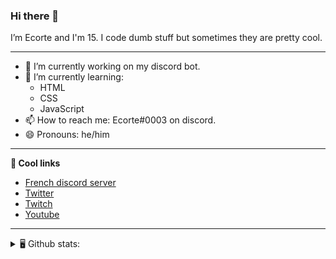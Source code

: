 ### Hi there 👋
I’m Ecorte and I'm 15.
I code dumb stuff but sometimes they are pretty cool.

-------

- 🔭 I’m currently working on my discord bot.
- 🌱 I’m currently learning:
     - HTML
     - CSS
     - JavaScript
- 📫 How to reach me: Ecorte#0003 on discord.
- 😄 Pronouns: he/him

-------

**🔗 Cool links**

- [French discord server](https://discord.gg/8bpy2PC)
- [Twitter](https://twitter.com/Ecorteyt)
- [Twitch](https://www.twitch.tv/ecorte)
- [Youtube](https://www.youtube.com/channel/UCOLeHMtMSE4w6jpFGh1AAdA)

-------
<details>
<summary> 🖥️ Github stats: </summary>
<br>
     
<!--START_SECTION:waka-->
**🐱 My Github Data** 

> 🏆 482 Contributions in the Year 2021
 > 
> 📦 435 Bytes Used in Github's Storage 
 > 
> 🚫 Not Opted to Hire
 > 
> 📜 4 Public Repositories 
 > 
> 🔑 3 Private Repositories  
 > 
**I'm an Early 🐤** 

```text
🌞 Morning    87 commits     ██████░░░░░░░░░░░░░░░░░░░   24.17% 
🌆 Daytime    140 commits    █████████░░░░░░░░░░░░░░░░   38.89% 
🌃 Evening    131 commits    █████████░░░░░░░░░░░░░░░░   36.39% 
🌙 Night      2 commits      ░░░░░░░░░░░░░░░░░░░░░░░░░   0.56%

```
📅 **I'm Most Productive on Wednesday** 

```text
Monday       46 commits     ███░░░░░░░░░░░░░░░░░░░░░░   12.78% 
Tuesday      55 commits     ███░░░░░░░░░░░░░░░░░░░░░░   15.28% 
Wednesday    100 commits    ███████░░░░░░░░░░░░░░░░░░   27.78% 
Thursday     44 commits     ███░░░░░░░░░░░░░░░░░░░░░░   12.22% 
Friday       39 commits     ██░░░░░░░░░░░░░░░░░░░░░░░   10.83% 
Saturday     51 commits     ███░░░░░░░░░░░░░░░░░░░░░░   14.17% 
Sunday       25 commits     █░░░░░░░░░░░░░░░░░░░░░░░░   6.94%

```


📊 **This Week I Spent My Time On** 

```text
⌚︎ Time Zone: America/Toronto

💬 Programming Languages: 
TypeScript               7 hrs 1 min         █████████████████░░░░░░░░   70.03% 
JavaScript               48 mins             ██░░░░░░░░░░░░░░░░░░░░░░░   8.01% 
JSON                     40 mins             █░░░░░░░░░░░░░░░░░░░░░░░░   6.71% 
SCSS                     39 mins             █░░░░░░░░░░░░░░░░░░░░░░░░   6.55% 
Other                    17 mins             ░░░░░░░░░░░░░░░░░░░░░░░░░   2.88%

🔥 Editors: 
VS Code                  9 hrs 50 mins       ████████████████████████░   98.11% 
Atom                     11 mins             ░░░░░░░░░░░░░░░░░░░░░░░░░   1.89%

🐱‍💻 Projects: 
react                    5 hrs 42 mins       ██████████████░░░░░░░░░░░   56.92% 
sleepymaid-ts            2 hrs 42 mins       ██████░░░░░░░░░░░░░░░░░░░   26.96% 
back-end                 1 hr 3 mins         ██░░░░░░░░░░░░░░░░░░░░░░░   10.6% 
Unknown Project          17 mins             ░░░░░░░░░░░░░░░░░░░░░░░░░   2.83% 
snowpacksvelte           14 mins             ░░░░░░░░░░░░░░░░░░░░░░░░░   2.38%

💻 Operating System: 
Windows                  10 hrs 1 min        █████████████████████████   100.0%

```

**I Mostly Code in JavaScript** 

```text
JavaScript               3 repos             ████████████░░░░░░░░░░░░░   50.0% 
Java                     1 repo              ████░░░░░░░░░░░░░░░░░░░░░   16.67% 
Python                   1 repo              ████░░░░░░░░░░░░░░░░░░░░░   16.67% 
HTML                     1 repo              ████░░░░░░░░░░░░░░░░░░░░░   16.67%

```


**Timeline**

![Chart not found](https://raw.githubusercontent.com/Ecorte/Ecorte/main/charts/bar_graph.png) 


 Last Updated on 01/07/2021
<!--END_SECTION:waka-->

![Github stats](https://github-readme-stats.vercel.app/api?username=Ecorte&theme=dark&count_private=true)

</details>
